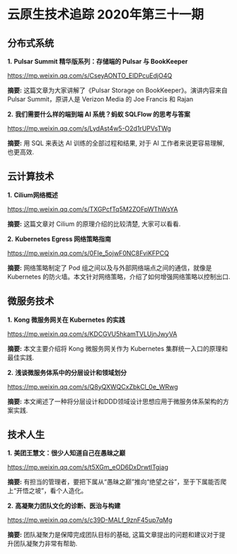 # 云原生技术追踪 2020年第三十一期

## 分布式系统

**1.** **Pulsar Summit 精华版系列：存储端的 Pulsar 与 BookKeeper**

https://mp.weixin.qq.com/s/CseyAONTO_ElDPcuEdjO4Q

**摘要:** 这篇文章为大家讲解了《Pulsar Storage on BookKeeper》。演讲内容来自 Pulsar Summit，原讲人是 Verizon Media 的 Joe Francis 和 Rajan

**2.** **我们需要什么样的端到端 AI 系统？蚂蚁 SQLFlow 的思考与答案**

https://mp.weixin.qq.com/s/LydAst4w5-O2d1rUPVsTWg

**摘要:** 用 SQL 来表达 AI 训练的全部过程和结果, 对于 AI 工作者来说更容易理解, 也更高效.

## 云计算技术

**1.** **Cilium网络概述**

https://mp.weixin.qq.com/s/TXGPcfTq5M2ZOFpWThWsYA

**摘要:** 这篇文章对 Cilium 的原理介绍的比较清楚, 大家可以看看.

**2.** **Kubernetes Egress 网络策略指南**

https://mp.weixin.qq.com/s/0FIe_5ojwF0NC8FviKFPCQ

**摘要:** 网络策略制定了 Pod 组之间以及与外部网络端点之间的通信，就像是 Kubernetes 的防火墙。本文针对网络策略，介绍了如何增强网络策略以控制出口.

## 微服务技术

**1.** **Kong 微服务网关在 Kubernetes 的实践**

https://mp.weixin.qq.com/s/KDCGVU5hkamTVLUjnJwyVA

**摘要:** 本文主要介绍将 Kong 微服务网关作为 Kubernetes 集群统一入口的原理和最佳实践.

**2.** **浅谈微服务体系中的分层设计和领域划分**

https://mp.weixin.qq.com/s/Q8yQXWQCxZbkCl_0e_WRwg

**摘要:** 本文阐述了一种将分层设计和DDD领域设计思想应用于微服务体系架构的方案实践.

## 技术人生

**1.** **美团王慧文：很少人知道自己在愚昧之巅**

https://mp.weixin.qq.com/s/t5XGm_eOD6DxDrwtlTgjag

**摘要:** 有担当的管理者，要把下属从“愚昧之巅”推向“绝望之谷”，至于下属能否爬上“开悟之坡”，看个人造化。

**2.** **高凝聚力团队文化的诊断、医治与构建**

https://mp.weixin.qq.com/s/c39D-MALf_9znF45up7qMg

**摘要:** 团队凝聚力是保障完成团队目标的基础, 这篇文章提出的问题和建议对于提升团队凝聚力非常有帮助.
